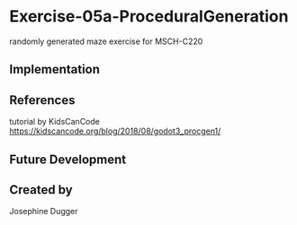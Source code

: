 # Exercise-05a-ProceduralGeneration
randomly generated maze exercise for MSCH-C220

## Implementation

## References
tutorial by KidsCanCode 
https://kidscancode.org/blog/2018/08/godot3_procgen1/ 
## Future Development

## Created by
Josephine Dugger
